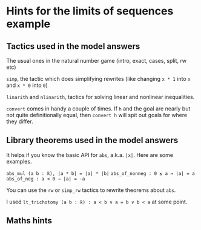# Hints for the limits of sequences example

## Tactics used in the model answers

The usual ones in the natural number game (intro, exact, cases, split, rw etc)

`simp`, the tactic which does simplifying rewrites (like changing `x * 1` into `x` and `x * 0` into `0`)

`linarith` and `nlinarith`, tactics for solving linear and nonlinear inequalities.

`convert` comes in handy a couple of times. If `h` and the goal are nearly but not quite definitionally equal,
then `convert h` will spit out goals for where they differ.

## Library theorems used in the model answers

It helps if you know the basic API for `abs`, a.k.a. `|x|`. Here are some examples.

`abs_mul (a b : ℝ), |a * b| = |a| * |b|`
`abs_of_nonneg : 0 ≤ a → |a| = a`
`abs_of_neg : a < 0 → |a| = -a`

You can use the `rw` or `simp_rw` tactics to rewrite theorems about `abs`.

I used `lt_trichotomy (a b : ℝ) : a < b ∨ a = b ∨ b < a` at some point.

## Maths hints

